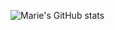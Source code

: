 ![Marie's GitHub stats](https://github-readme-stats.vercel.app/api?username=Marimuni0221&theme=vue&show_icons=true)
